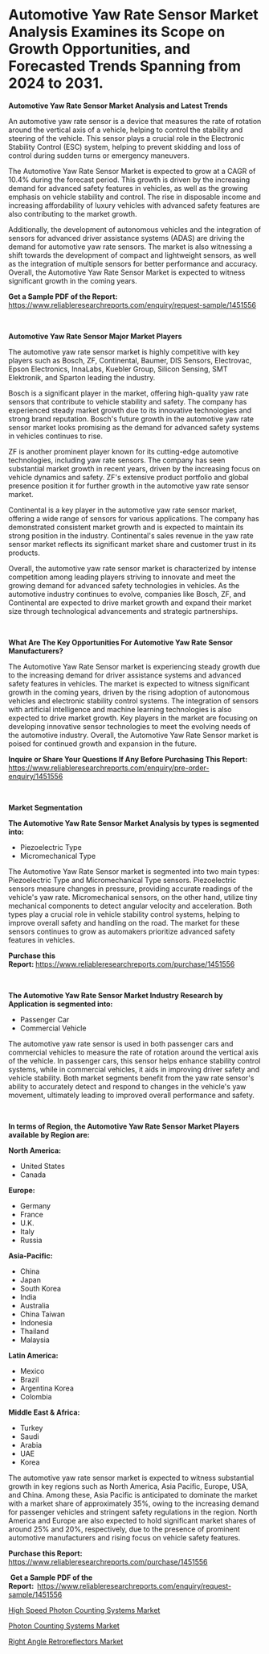<p><h1>Automotive Yaw Rate Sensor Market Analysis Examines its Scope on Growth Opportunities, and Forecasted Trends Spanning from 2024 to 2031.</h1></p><p><strong>Automotive Yaw Rate Sensor Market Analysis and Latest Trends</strong></p>
<p><p>An automotive yaw rate sensor is a device that measures the rate of rotation around the vertical axis of a vehicle, helping to control the stability and steering of the vehicle. This sensor plays a crucial role in the Electronic Stability Control (ESC) system, helping to prevent skidding and loss of control during sudden turns or emergency maneuvers.</p><p>The Automotive Yaw Rate Sensor Market is expected to grow at a CAGR of 10.4% during the forecast period. This growth is driven by the increasing demand for advanced safety features in vehicles, as well as the growing emphasis on vehicle stability and control. The rise in disposable income and increasing affordability of luxury vehicles with advanced safety features are also contributing to the market growth.</p><p>Additionally, the development of autonomous vehicles and the integration of sensors for advanced driver assistance systems (ADAS) are driving the demand for automotive yaw rate sensors. The market is also witnessing a shift towards the development of compact and lightweight sensors, as well as the integration of multiple sensors for better performance and accuracy. Overall, the Automotive Yaw Rate Sensor Market is expected to witness significant growth in the coming years.</p></p>
<p><strong>Get a Sample PDF of the Report:&nbsp;</strong> <a href="https://www.reliableresearchreports.com/enquiry/request-sample/1451556">https://www.reliableresearchreports.com/enquiry/request-sample/1451556</a></p>
<p>&nbsp;</p>
<p><strong>Automotive Yaw Rate Sensor Major Market Players</strong></p>
<p><p>The automotive yaw rate sensor market is highly competitive with key players such as Bosch, ZF, Continental, Baumer, DIS Sensors, Electrovac, Epson Electronics, InnaLabs, Kuebler Group, Silicon Sensing, SMT Elektronik, and Sparton leading the industry.</p><p>Bosch is a significant player in the market, offering high-quality yaw rate sensors that contribute to vehicle stability and safety. The company has experienced steady market growth due to its innovative technologies and strong brand reputation. Bosch's future growth in the automotive yaw rate sensor market looks promising as the demand for advanced safety systems in vehicles continues to rise.</p><p>ZF is another prominent player known for its cutting-edge automotive technologies, including yaw rate sensors. The company has seen substantial market growth in recent years, driven by the increasing focus on vehicle dynamics and safety. ZF's extensive product portfolio and global presence position it for further growth in the automotive yaw rate sensor market.</p><p>Continental is a key player in the automotive yaw rate sensor market, offering a wide range of sensors for various applications. The company has demonstrated consistent market growth and is expected to maintain its strong position in the industry. Continental's sales revenue in the yaw rate sensor market reflects its significant market share and customer trust in its products.</p><p>Overall, the automotive yaw rate sensor market is characterized by intense competition among leading players striving to innovate and meet the growing demand for advanced safety technologies in vehicles. As the automotive industry continues to evolve, companies like Bosch, ZF, and Continental are expected to drive market growth and expand their market size through technological advancements and strategic partnerships.</p></p>
<p>&nbsp;</p>
<p><strong>What Are The Key Opportunities For Automotive Yaw Rate Sensor Manufacturers?</strong></p>
<p><p>The Automotive Yaw Rate Sensor market is experiencing steady growth due to the increasing demand for driver assistance systems and advanced safety features in vehicles. The market is expected to witness significant growth in the coming years, driven by the rising adoption of autonomous vehicles and electronic stability control systems. The integration of sensors with artificial intelligence and machine learning technologies is also expected to drive market growth. Key players in the market are focusing on developing innovative sensor technologies to meet the evolving needs of the automotive industry. Overall, the Automotive Yaw Rate Sensor market is poised for continued growth and expansion in the future.</p></p>
<p><strong>Inquire or Share Your Questions If Any Before Purchasing This Report:</strong> <a href="https://www.reliableresearchreports.com/enquiry/pre-order-enquiry/1451556">https://www.reliableresearchreports.com/enquiry/pre-order-enquiry/1451556</a></p>
<p>&nbsp;</p>
<p><strong>Market Segmentation</strong></p>
<p><strong>The Automotive Yaw Rate Sensor Market Analysis by types is segmented into:</strong></p>
<p><ul><li>Piezoelectric Type</li><li>Micromechanical Type</li></ul></p>
<p><p>The Automotive Yaw Rate Sensor market is segmented into two main types: Piezoelectric Type and Micromechanical Type sensors. Piezoelectric sensors measure changes in pressure, providing accurate readings of the vehicle's yaw rate. Micromechanical sensors, on the other hand, utilize tiny mechanical components to detect angular velocity and acceleration. Both types play a crucial role in vehicle stability control systems, helping to improve overall safety and handling on the road. The market for these sensors continues to grow as automakers prioritize advanced safety features in vehicles.</p></p>
<p><strong>Purchase this Report:&nbsp;</strong><a href="https://www.reliableresearchreports.com/purchase/1451556">https://www.reliableresearchreports.com/purchase/1451556</a></p>
<p>&nbsp;</p>
<p><strong>The Automotive Yaw Rate Sensor Market Industry Research by Application is segmented into:</strong></p>
<p><ul><li>Passenger Car</li><li>Commercial Vehicle</li></ul></p>
<p><p>The automotive yaw rate sensor is used in both passenger cars and commercial vehicles to measure the rate of rotation around the vertical axis of the vehicle. In passenger cars, this sensor helps enhance stability control systems, while in commercial vehicles, it aids in improving driver safety and vehicle stability. Both market segments benefit from the yaw rate sensor's ability to accurately detect and respond to changes in the vehicle's yaw movement, ultimately leading to improved overall performance and safety.</p></p>
<p>&nbsp;</p>
<p><strong>In terms of Region, the Automotive Yaw Rate Sensor Market Players available by Region are:</strong></p>
<p>
    <p> <strong> North America: </strong>
        <ul>
            <li>United States</li>
            <li>Canada</li>
        </ul>
        </p> 
    <p> <strong> Europe: </strong>
        <ul>
            <li>Germany</li>
            <li>France</li>
            <li>U.K.</li>
            <li>Italy</li>
            <li>Russia</li>
        </ul>
        </p> 
    <p> <strong> Asia-Pacific: </strong>
        <ul>
            <li>China</li>
            <li>Japan</li>
            <li>South Korea</li>
            <li>India</li>
            <li>Australia</li>
            <li>China Taiwan</li>
            <li>Indonesia</li>
            <li>Thailand</li>
            <li>Malaysia</li>
        </ul>
        </p> 
    <p> <strong> Latin America: </strong>
        <ul>
            <li>Mexico</li>
            <li>Brazil</li>
            <li>Argentina Korea</li>
            <li>Colombia</li>
        </ul>
        </p> 
    <p> <strong> Middle East & Africa: </strong>
        <ul>
            <li>Turkey</li>
            <li>Saudi</li>
            <li>Arabia</li>
            <li>UAE</li>
            <li>Korea</li>
        </ul>
    </p>
    </p>
<p><p>The automotive yaw rate sensor market is expected to witness substantial growth in key regions such as North America, Asia Pacific, Europe, USA, and China. Among these, Asia Pacific is anticipated to dominate the market with a market share of approximately 35%, owing to the increasing demand for passenger vehicles and stringent safety regulations in the region. North America and Europe are also expected to hold significant market shares of around 25% and 20%, respectively, due to the presence of prominent automotive manufacturers and rising focus on vehicle safety features.</p></p>
<p><strong>Purchase this Report: </strong><a href="https://www.reliableresearchreports.com/purchase/1451556">https://www.reliableresearchreports.com/purchase/1451556</a></p>
<p>&nbsp;<strong>Get a Sample PDF of the Report:&nbsp;&nbsp;</strong><a href="https://www.reliableresearchreports.com/enquiry/request-sample/1451556">https://www.reliableresearchreports.com/enquiry/request-sample/1451556</a></p>
<p><strong></strong></p>
<p><p><a href="https://view.publitas.com/reportprime-1/high-speed-photon-counting-systems-market-dynamics-2023-2030-also-about-its-market-trends-projections-and-opportunities/">High Speed Photon Counting Systems Market</a></p><p><a href="https://view.publitas.com/reportprime-1/photon-counting-systems-market-size-furnishes-valuable-information-encompassing-market-share-market-trends-and-projections-spanning-from-2023-to-2030/">Photon Counting Systems Market</a></p><p><a href="https://view.publitas.com/reportprime-1/right-angle-retroreflectors-market-offer-valuable-insights-into-market-size-market-share-market-trends-and-projections-spanning-from-2023-to-2030/">Right Angle Retroreflectors Market</a></p></p>